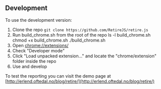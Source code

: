 ## Development

To use the development version:

1. Clone the repo `git clone https://github.com/RetireJS/retire.js`
2. Run build_chrome.sh from the root of the repo
    ls -l build_chrome.sh
    chmod +x build_chrome.sh
    ./build_chrome.sh
3. Open [chrome://extensions/](chrome://extensions/)
4. Check "Developer mode"
5. Click "Load unpacked extension..." and locate the "chrome/extension" folder inside the repo
6. Use and develop

To test the reporting you can visit the demo page at [http://erlend.oftedal.no/blog/retire/](http://erlend.oftedal.no/blog/retire/)
